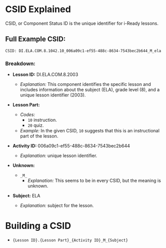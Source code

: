 # CSID Explained

CSID, or Component Status ID is the unique identifier for i-Ready lessons.

## Full Example CSID:
`CSID: DI.ELA.COM.8.1042.10_006a09c1-ef55-488c-8634-7543bec2b644_M_ela`

### Breakdown:

- **Lesson ID:** DI.ELA.COM.8.2003
  - *Explanation:* This component identifies the specific lesson and includes information about the subject (ELA), grade level (8), and a unique lesson identifier (2003).

- **Lesson Part:**
  - *Codes:*
    - `10` instruction.
    - `20` quiz.
  - *Example:* In the given CSID, `10` suggests that this is an instructional part of the lesson.

- **Activity ID:** 006a09c1-ef55-488c-8634-7543bec2b644
  - *Explanation:* unique lesson identifier.

- **Unknown:**
  - `_M_`
    - *Explanation:* This seems to be in every CSID, but the meaning is unknown.

- **Subject:** ELA
  - *Explanation:* subject for the lesson.

# Building a CSID
  - `{Lesson ID}.{Lesson Part}_{Activity ID}_M_{Subject}`
